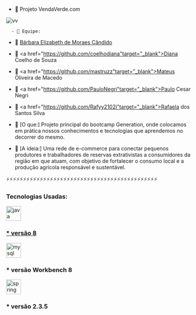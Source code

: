 - 🌱 Projeto VendaVerde.com 


![vv](https://user-images.githubusercontent.com/52088299/100022743-7aad1180-2dc2-11eb-8e1e-2c730d62102c.jpeg)


      - 👯 Equipe: 
- 🤝 <a href="https://github.com/BarbaraEMCandido">Bárbara Elizabeth de Moraes Cândido</a>

- 🤝 <a href="https://github.com/coelhodiana"target="_blank">Diana Coelho de Souza</a>
- 🤝 <a href="https://github.com/mastruzz"target="_blank">Mateus Oliveira de Macedo</a>
- 🤝 <a href="https://github.com/PauloNegri"target="_blank">Paulo Cesar Negri</a> 
- 🤝 <a href="https://github.com/Rafyy2102i"target="_blank">Rafaela dos Santos Silva</a>



- 📝 [O que:] Projeto principal do bootcamp Generation, onde colocamos em prática nossos conhecimentos e tecnologias que aprendemos no decorrer do mesmo.

- 📝 [A ideia:] Uma rede de e-commerce para conectar pequenos produtores e trabalhadores de reservas extrativistas a consumidores da região em que atuam, com objetivo de fortalecer o consumo local e a produção agrícola responsável e sustentável.

⚡⚡⚡⚡⚡⚡⚡⚡⚡⚡⚡⚡⚡⚡⚡⚡⚡⚡⚡⚡⚡⚡⚡⚡⚡⚡⚡⚡⚡⚡⚡⚡⚡⚡⚡⚡⚡⚡⚡⚡⚡⚡⚡⚡⚡

<h3 align="left">Tecnologias Usadas: </h3>

<p align="left">

<a href="https://www.java.com" target="_blank"> <img src="https://devicons.github.io/devicon/devicon.git/icons/java/java-original-wordmark.svg" alt="java" width="40" height="40"/>
<h3>* versão 8 </h3>      
</a> <a href="https://www.mysql.com/" target="_blank"> <img src="https://devicons.github.io/devicon/devicon.git/icons/mysql/mysql-original-wordmark.svg" alt="mysql" width="40" height="40"/> </a><h3>* versão Workbench 8 </h3>
<a href="https://spring.io/" target="_blank"> <img src="https://www.vectorlogo.zone/logos/springio/springio-icon.svg" alt="spring" width="40" height="40"/> </a><h3>* versão 2.3.5 </h3> </p>
